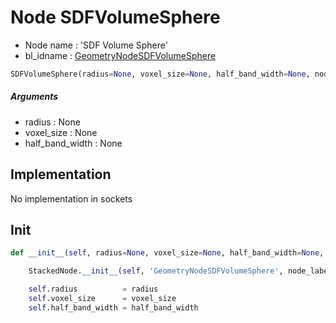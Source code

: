 # Node SDFVolumeSphere

- Node name : 'SDF Volume Sphere'
- bl_idname : [GeometryNodeSDFVolumeSphere](https://docs.blender.org/api/current/bpy.types.GeometryNodeSDFVolumeSphere.html)


``` python
SDFVolumeSphere(radius=None, voxel_size=None, half_band_width=None, node_label=None, node_color=None)
```
##### Arguments

- radius : None
- voxel_size : None
- half_band_width : None

## Implementation

No implementation in sockets

## Init

``` python
def __init__(self, radius=None, voxel_size=None, half_band_width=None, node_label=None, node_color=None):

    StackedNode.__init__(self, 'GeometryNodeSDFVolumeSphere', node_label=node_label, node_color=node_color)

    self.radius          = radius
    self.voxel_size      = voxel_size
    self.half_band_width = half_band_width
```
